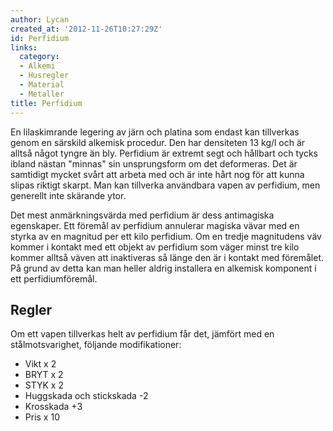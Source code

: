 ```yaml
---
author: Lycan
created_at: '2012-11-26T10:27:29Z'
id: Perfidium
links:
  category:
  - Alkemi
  - Husregler
  - Material
  - Metaller
title: Perfidium
---
```


En lilaskimrande legering av järn och platina som endast kan tillverkas genom en särskild alkemisk
procedur. Den har densiteten 13 kg/l och är alltså något tyngre än bly. Perfidium är extremt segt
och hållbart och tycks ibland nästan "minnas" sin unsprungsform om det deformeras. Det är samtidigt
mycket svårt att arbeta med och är inte hårt nog för att kunna slipas riktigt skarpt. Man kan
tillverka användbara vapen av perfidium, men generellt inte skärande ytor.

Det mest anmärkningsvärda med perfidium är dess antimagiska egenskaper. Ett föremål av perfidium
annulerar magiska vävar med en styrka av en magnitud per ett kilo perfidium. Om en tredje
magnitudens väv kommer i kontakt med ett objekt av perfidium som väger minst tre kilo kommer alltså
väven att inaktiveras så länge den är i kontakt med föremålet. På grund av detta kan man heller
aldrig installera en alkemisk komponent i ett perfidiumföremål.

Regler
------

Om ett vapen tillverkas helt av perfidium får det, jämfört med en stålmotsvarighet, följande
modifikationer:

-   Vikt x 2
-   BRYT x 2
-   STYK x 2
-   Huggskada och stickskada -2
-   Krosskada +3
-   Pris x 10